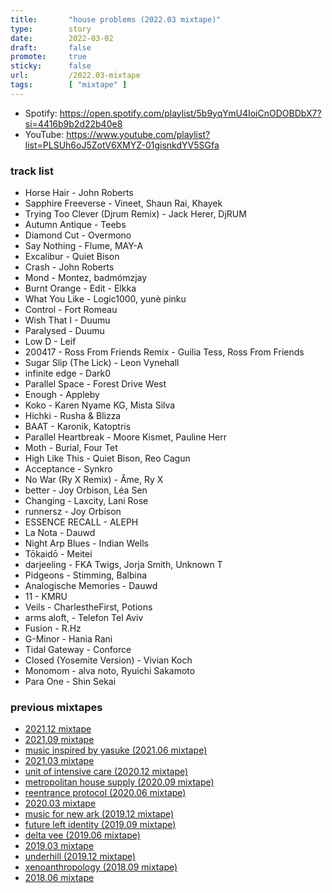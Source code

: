 ```yaml
---
title:       "house problems (2022.03 mixtape)"
type:        story
date:        2022-03-02
draft:       false
promote:     true
sticky:      false
url:         /2022.03-mixtape
tags:        [ "mixtape" ]
---
```


- Spotify: https://open.spotify.com/playlist/5b9yqYmU4IoiCnODOBDbX7?si=4416b9b2d22b40e8
- YouTube: https://www.youtube.com/playlist?list=PLSUh6oJ5ZotV6XMYZ-01gisnkdYV5SGfa

<!--more-->

### track list

- Horse Hair - John Roberts
- Sapphire Freeverse - Vineet, Shaun Rai, Khayek
- Trying Too Clever (Djrum Remix) - Jack Herer, DjRUM
- Autumn Antique - Teebs
- Diamond Cut - Overmono
- Say Nothing - Flume, MAY-A
- Excalibur - Quiet Bison
- Crash - John Roberts
- Mond - Montez, badmómzjay
- Burnt Orange - Edit - Elkka
- What You Like - Logic1000, yunè pinku
- Control - Fort Romeau
- Wish That I - Duumu
- Paralysed - Duumu
- Low D - Leif
- 200417 - Ross From Friends Remix - Guilia Tess, Ross From Friends
- Sugar Slip (The Lick) - Leon Vynehall
- infinite edge - Dark0
- Parallel Space - Forest Drive West
- Enough - Appleby
- Koko - Karen Nyame KG, Mista Silva
- Hichki - Rusha & Blizza
- BAAT - Karonik, Katoptris
- Parallel Heartbreak - Moore Kismet, Pauline Herr
- Moth - Burial, Four Tet
- High Like This - Quiet Bison, Reo Cagun
- Acceptance - Synkro
- No War (Ry X Remix) - Âme, Ry X
- better - Joy Orbison, Léa Sen
- Changing - Laxcity, Lani Rose
- runnersz - Joy Orbison
- ESSENCE RECALL - ALEPH
- La Nota - Dauwd
- Night Arp Blues - Indian Wells
- Tōkaidō - Meitei
- darjeeling - FKA Twigs, Jorja Smith, Unknown T
- Pidgeons - Stimming, Balbina
- Analogische Memories - Dauwd
- 11 - KMRU
- Veils - CharlestheFirst, Potions
- arms aloft, - Telefon Tel Aviv
- Fusion - R.Hz
- G-Minor - Hania Rani
- Tidal Gateway - Conforce
- Closed (Yosemite Version) - Vivian Koch
- Monomom - alva noto, Ryuichi Sakamoto
- Para One - Shin Sekai

### previous mixtapes

- [2021.12 mixtape](https://eed3si9n.com/2021.12-mixtape)
- [2021.09 mixtape](https://eed3si9n.com/2021.09-mixtape)
- [music inspired by yasuke (2021.06 mixtape)](https://eed3si9n.com/2021.06-mixtape)
- [2021.03 mixtape](https://eed3si9n.com/2021.03-mixtape)
- [unit of intensive care (2020.12 mixtape)](https://eed3si9n.com/2020.12-mixtape)
- [metropolitan house supply (2020.09 mixtape)](https://eed3si9n.com/2020.09-mixtape)
- [reentrance protocol (2020.06 mixtape)](https://eed3si9n.com/2020.06-mixtape)
- [2020.03 mixtape](https://eed3si9n.com/2020.03-mixtape)
- [music for new ark (2019.12 mixtape)](https://eed3si9n.com/2019.12-mixtape)
- [future left identity (2019.09 mixtape)](https://eed3si9n.com/2019.09-mixtape)
- [delta vee (2019.06 mixtape)](https://eed3si9n.com/2019.06-mixtape)
- [2019.03 mixtape](https://eed3si9n.com/2019.03-mixtape)
- [underhill (2019.12 mixtape)](https://eed3si9n.com/2018.12-mixtape)
- [xenoanthropology (2018.09 mixtape)](https://eed3si9n.com/2018.09-mixtape)
- [2018.06 mixtape](https://eed3si9n.com/2018.06-mixtape)

